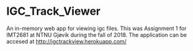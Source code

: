 # IGC_Track_Viewer
An in-memory web app for viewing igc files. This was Assignment 1 for IMT2681 at NTNU Gjøvik during the fall of 2018.
The application can be accesed at http://igctrackview.herokuapp.com/
